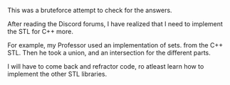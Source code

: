This was a bruteforce attempt to check for the answers.

After reading the Discord forums, I have realized that I need to implement the STL for C++ more. 

For example, my Professor used an implementation of sets. from the C++ STL. Then he took a union, and an intersection for the different parts.

I will have to come back and refractor code, ro atleast learn how to implement the other STL libraries.
